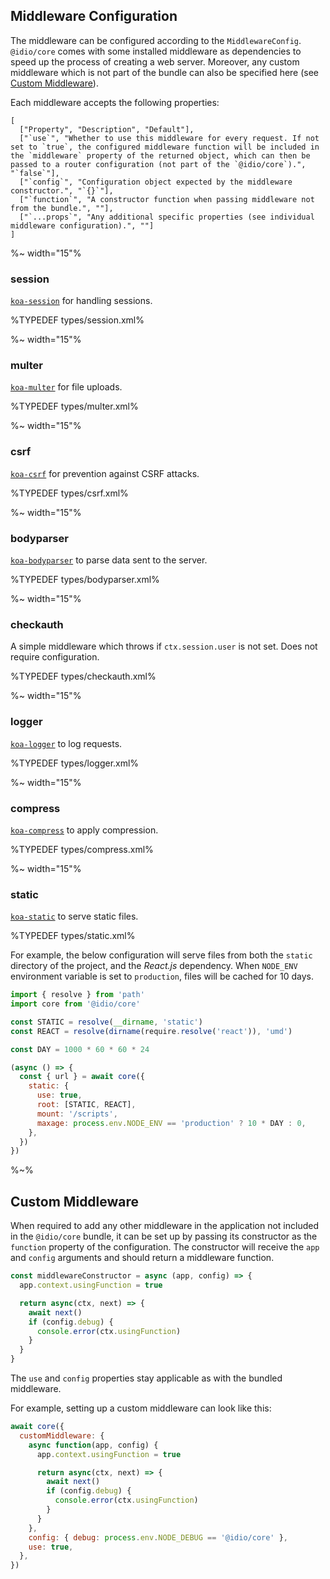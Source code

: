 ## Middleware Configuration

The middleware can be configured according to the `MiddlewareConfig`. `@idio/core` comes with some installed middleware as dependencies to speed up the process of creating a web server. Moreover, any custom middleware which is not part of the bundle can also be specified here (see [Custom Middleware](#custom-middleware)).

Each middleware accepts the following properties:

```table
[
  ["Property", "Description", "Default"],
  ["`use`", "Whether to use this middleware for every request. If not set to `true`, the configured middleware function will be included in the `middleware` property of the returned object, which can then be passed to a router configuration (not part of the `@idio/core`).", "`false`"],
  ["`config`", "Configuration object expected by the middleware constructor.", "`{}`"],
  ["`function`", "A constructor function when passing middleware not from the bundle.", ""],
  ["`...props`", "Any additional specific properties (see individual middleware configuration).", ""]
]
```

%~ width="15"%

### session

[`koa-session`](https://github.com/koajs/session) for handling sessions.

%TYPEDEF types/session.xml%

<!-- ```table
[
  ["Property", "Description", "Default", "Required"],
  ["`use`", "A set of keys to be installed in `app.keys.`", "-", "_true_"],
  ["`keys`", "A set of keys to be installed in `app.keys.`", "-", "_true_"],
  ["`config`", "`koa-session` configuration.", "`{}`", ""]
]
``` -->

<!-- %TYPEDEF types/middleware.xml SessionConfig% -->

%~ width="15"%

### multer

[`koa-multer`](https://github.com/koa-modules/multer) for file uploads.

%TYPEDEF types/multer.xml%

<!-- ```table
[
  ["Property", "Description", "Default", "Required"],
  ["`config.dest`", "An upload directory which will be created on start.", "-", "_true_"],
  ["`config`", "`koa-multer` configuration.", "`{}`", ""]
]
``` -->

%~ width="15"%

### csrf

[`koa-csrf`](https://github.com/koajs/csrf) for prevention against CSRF attacks.

%TYPEDEF types/csrf.xml%

<!-- ```table
[
  ["Property", "Description", "Default", "Required"],
  ["`config`", "`koa-csrf` configuration.", "`{}`", ""]
]
``` -->

%~ width="15"%

### bodyparser

[`koa-bodyparser`](https://github.com/koajs/body-parser) to parse data sent to the server.

<!-- ```table
[
  ["Property", "Description", "Default", "Required"],
  ["`config`", "`koa-bodyparser` configuration.", "`{}`", ""]
]
``` -->

%TYPEDEF types/bodyparser.xml%

%~ width="15"%

### checkauth

A simple middleware which throws if `ctx.session.user` is not set. Does not require configuration.

%TYPEDEF types/checkauth.xml%

%~ width="15"%

### logger

[`koa-logger`](https://github.com/koajs/logger) to log requests.

<!-- ```table
[
  ["Property", "Description", "Default", "Required"],
  ["`config`", "`koa-logger` configuration.", "`{}`", ""]
]
``` -->

%TYPEDEF types/logger.xml%

%~ width="15"%

### compress

[`koa-compress`](https://github.com/koajs/compress) to apply compression.

<!-- ```table
[
  ["Property", "Description", "Default", "Required"],
  ["`threshold`", "Minimum response size in bytes to compress.", "`1024`", ""],
  ["`config`", "`koa-compress` configuration.", "`{}`", ""]
]
``` -->

%TYPEDEF types/compress.xml%

%~ width="15"%

### static

[`koa-static`](https://github.com/koajs/static) to serve static files.

<!-- ```table
[
  ["Property", "Description", "Default", "Required"],
  ["`root`", "Root directory as a string or directories as an array of strings. For example, `'static'` or `['static', 'files']`.", "", "_true_"],
  ["`mount`", "Path from which files will be served.", "`/`", ""],
  ["`maxage`", "Controls caching time.", "`0`", ""],
  ["`config`", "`koa-static` configuration.", "`{}`", ""]
]
``` -->

%TYPEDEF types/static.xml%

For example, the below configuration will serve files from both the `static` directory of the project, and the _React.js_ dependency. When `NODE_ENV` environment variable is set to `production`, files will be cached for 10 days.

```js
import { resolve } from 'path'
import core from '@idio/core'

const STATIC = resolve(__dirname, 'static')
const REACT = resolve(dirname(require.resolve('react')), 'umd')

const DAY = 1000 * 60 * 60 * 24

(async () => {
  const { url } = await core({
    static: {
      use: true,
      root: [STATIC, REACT],
      mount: '/scripts',
      maxage: process.env.NODE_ENV == 'production' ? 10 * DAY : 0,
    },
  })
})
```

%~%

## Custom Middleware

When required to add any other middleware in the application not included in the `@idio/core` bundle, it can be set up by passing its constructor as the `function` property of the configuration. The constructor will receive the `app` and `config` arguments and should return a middleware function.

```js
const middlewareConstructor = async (app, config) => {
  app.context.usingFunction = true

  return async(ctx, next) => {
    await next()
    if (config.debug) {
      console.error(ctx.usingFunction)
    }
  }
}
```

The `use` and `config` properties stay applicable as with the bundled middleware.

For example, setting up a custom middleware can look like this:

```js
await core({
  customMiddleware: {
    async function(app, config) {
      app.context.usingFunction = true

      return async(ctx, next) => {
        await next()
        if (config.debug) {
          console.error(ctx.usingFunction)
        }
      }
    },
    config: { debug: process.env.NODE_DEBUG == '@idio/core' },
    use: true,
  },
})
```